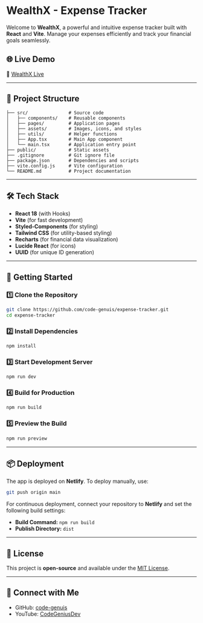 # WealthX - Expense Tracker

Welcome to **WealthX**, a powerful and intuitive expense tracker built with **React** and **Vite**. Manage your expenses efficiently and track your financial goals seamlessly.

## 🌐 Live Demo

🚀 [WealthX Live](https://wealthx.netlify.app/)

---

## 📂 Project Structure

```
├── src/               # Source code
│   ├── components/    # Reusable components
│   ├── pages/         # Application pages
│   ├── assets/        # Images, icons, and styles
│   ├── utils/         # Helper functions
│   ├── App.tsx        # Main App component
│   └── main.tsx       # Application entry point
├── public/            # Static assets
├── .gitignore         # Git ignore file
├── package.json       # Dependencies and scripts
├── vite.config.js     # Vite configuration
└── README.md          # Project documentation
```

---

## 🛠️ Tech Stack

- **React 18** (with Hooks)
- **Vite** (for fast development)
- **Styled-Components** (for styling)
- **Tailwind CSS** (for utility-based styling)
- **Recharts** (for financial data visualization)
- **Lucide React** (for icons)
- **UUID** (for unique ID generation)

---

## 🚀 Getting Started

### 1️⃣ Clone the Repository

```sh
git clone https://github.com/code-genuis/expense-tracker.git
cd expense-tracker
```

### 2️⃣ Install Dependencies

```sh
npm install
```

### 3️⃣ Start Development Server

```sh
npm run dev
```

### 4️⃣ Build for Production

```sh
npm run build
```

### 5️⃣ Preview the Build

```sh
npm run preview
```

---

## 📦 Deployment

The app is deployed on **Netlify**. To deploy manually, use:

```sh
git push origin main
```

For continuous deployment, connect your repository to **Netlify** and set the following build settings:

- **Build Command:** `npm run build`
- **Publish Directory:** `dist`

---

## 📄 License

This project is **open-source** and available under the [MIT License](LICENSE).

---

## 💬 Connect with Me

- GitHub: [code-genuis](https://github.com/code-genuis)
- YouTube: [CodeGeniusDev](https://www.youtube.com/@CodeGeniusDev)

